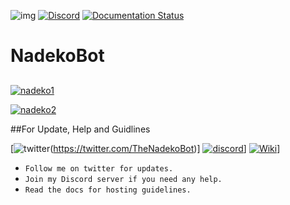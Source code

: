 ![img](https://ci.appveyor.com/api/projects/status/gmu6b3ltc80hr3k9?svg=true)
[![Discord](https://discordapp.com/api/guilds/117523346618318850/widget.png)](https://discord.gg/0ehQwTK2RBjAxzEY)
[![Documentation Status](https://readthedocs.org/projects/nadekobot/badge/?version=latest)](http://nadekobot.readthedocs.io/en/1.0/?badge=latest)
# NadekoBot
##
[![nadeko1](https://cdn.discordapp.com/attachments/155726317222887425/252058422726361088/IMG_1483.PNG)](https://discordapp.com/oauth2/authorize?client_id=170254782546575360&scope=bot&permissions=66186303)

[![nadeko2](https://cdn.discordapp.com/attachments/155726317222887425/252058433052868609/IMG_1484.PNG)](http://nadekobot.readthedocs.io/en/1.0/Commands%20List/)

##For Update, Help and Guidlines

[![twitter](https://cdn.discordapp.com/attachments/155726317222887425/252037169894391810/IMG_1470.PNG)(https://twitter.com/TheNadekoBot)] [![discord](https://cdn.discordapp.com/attachments/155726317222887425/252029948741550081/IMG_1461.PNG)](https://discord.gg/0ehQwTK2RBjAxzEY)] [![Wiki](https://cdn.discordapp.com/attachments/155726317222887425/252046873408307200/IMG_1476.PNG)](http://nadekobot.readthedocs.io/en/1.0/)]

- `Follow me on twitter for updates.`
- `Join my Discord server if you need any help.`
- `Read the docs for hosting guidelines.` 
